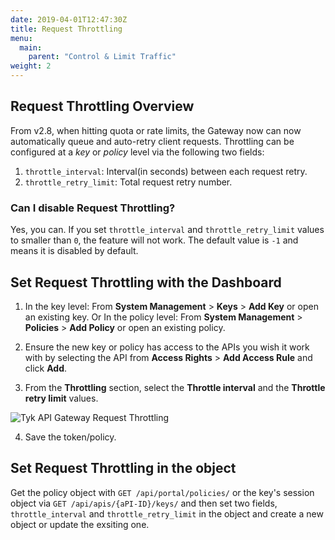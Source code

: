 ```yaml
---
date: 2019-04-01T12:47:30Z
title: Request Throttling
menu:
  main:
    parent: "Control & Limit Traffic"
weight: 2 
---
```


## Request Throttling Overview

From v2.8, when hitting quota or rate limits, the Gateway now can now automatically queue and auto-retry client requests. Throttling can be configured at a *key* or *policy* level via the following two fields: 

1. `throttle_interval`: Interval(in seconds) between each request retry.
2. `throttle_retry_limit`: Total request retry number.


### Can I disable Request Throttling?

Yes, you can. If you set `throttle_interval` and `throttle_retry_limit` values to smaller than `0`, the feature will not work. The default value is `-1` and means it is disabled by default.    

## Set Request Throttling with the Dashboard

1.  In the key level: From **System Management** > **Keys** > **Add Key** or open an existing key.
    Or
    In the policy level: From **System Management** > **Policies** > **Add Policy** or open an existing policy.
    
2.  Ensure the new key or policy has access to the APIs you wish it work with by selecting the API from **Access Rights** > **Add Access Rule** and click **Add**.

3.  From the **Throttling** section, select the **Throttle interval** and the **Throttle retry limit** values.
    
![Tyk API Gateway Request Throttling](/docs/img/dashboard/system-management/throttling_update.png)

4.  Save the token/policy.

## Set Request Throttling in the object

Get the policy object with `GET /api/portal/policies/` or the key's session object via `GET /api/apis/{aPI-ID}/keys/` and then  set two fields, `throttle_interval` and `throttle_retry_limit` in the object and create a new object or update the exsiting one.

